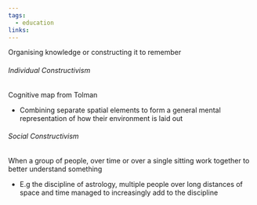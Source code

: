 ```yaml
---
tags:
  - education
links:
---
```

Organising knowledge or constructing it to remember
###### Individual Constructivism
Cognitive map from Tolman
- Combining separate spatial elements to form a general mental representation of how their environment is laid out
###### Social Constructivism
When a group of people, over time or over a single sitting work together to better understand something
- E.g the discipline of astrology, multiple people over long distances of space and time managed to increasingly add to the discipline

